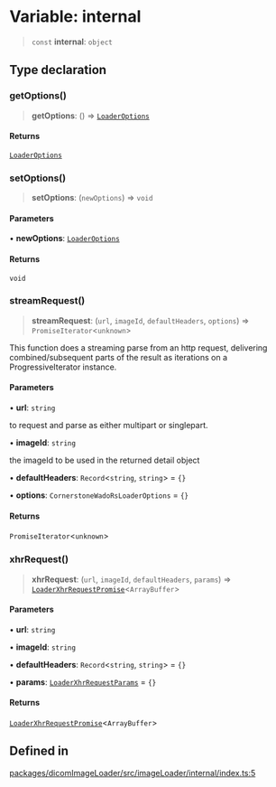 # Variable: internal

> `const` **internal**: `object`

## Type declaration

### getOptions()

> **getOptions**: () => [`LoaderOptions`](../namespaces/Types/interfaces/LoaderOptions.md)

#### Returns

[`LoaderOptions`](../namespaces/Types/interfaces/LoaderOptions.md)

### setOptions()

> **setOptions**: (`newOptions`) => `void`

#### Parameters

• **newOptions**: [`LoaderOptions`](../namespaces/Types/interfaces/LoaderOptions.md)

#### Returns

`void`

### streamRequest()

> **streamRequest**: (`url`, `imageId`, `defaultHeaders`, `options`) => `PromiseIterator`\<`unknown`\>

This function does a streaming parse from an http request, delivering
combined/subsequent parts of the result as iterations on a
ProgressiveIterator instance.

#### Parameters

• **url**: `string`

to request and parse as either multipart or singlepart.

• **imageId**: `string`

the imageId to be used in the returned detail object

• **defaultHeaders**: `Record`\<`string`, `string`\> = `{}`

• **options**: `CornerstoneWadoRsLoaderOptions` = `{}`

#### Returns

`PromiseIterator`\<`unknown`\>

### xhrRequest()

> **xhrRequest**: (`url`, `imageId`, `defaultHeaders`, `params`) => [`LoaderXhrRequestPromise`](../namespaces/Types/interfaces/LoaderXhrRequestPromise.md)\<`ArrayBuffer`\>

#### Parameters

• **url**: `string`

• **imageId**: `string`

• **defaultHeaders**: `Record`\<`string`, `string`\> = `{}`

• **params**: [`LoaderXhrRequestParams`](../namespaces/Types/interfaces/LoaderXhrRequestParams.md) = `{}`

#### Returns

[`LoaderXhrRequestPromise`](../namespaces/Types/interfaces/LoaderXhrRequestPromise.md)\<`ArrayBuffer`\>

## Defined in

[packages/dicomImageLoader/src/imageLoader/internal/index.ts:5](https://github.com/cornerstonejs/cornerstone3D/blob/ca63091460d8bdfd067d14a09b3105a6b4852ade/packages/dicomImageLoader/src/imageLoader/internal/index.ts#L5)
